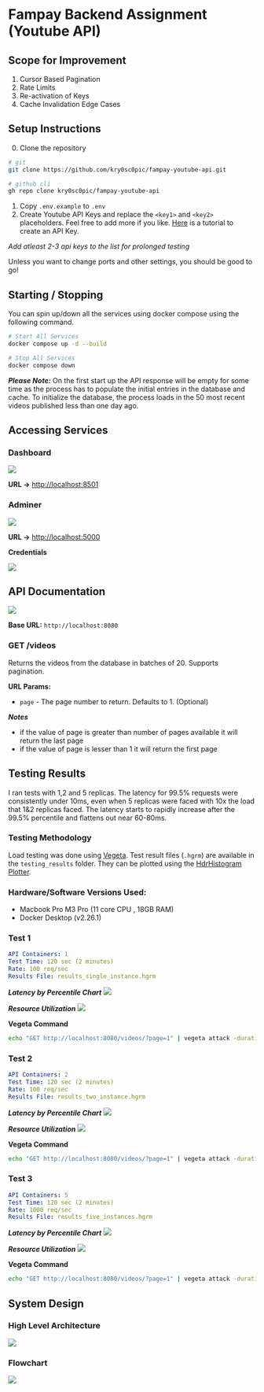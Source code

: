 # Fampay Backend Assignment (Youtube API)

## Scope for Improvement
1. Cursor Based Pagination
2. Rate Limits
3. Re-activation of Keys
4. Cache Invalidation Edge Cases

## Setup Instructions
0. Clone the repository
```bash
# git
git clone https://github.com/kry0sc0pic/fampay-youtube-api.git

# github cli
gh repo clone kry0sc0pic/fampay-youtube-api
```
1. Copy `.env.example` to `.env`
2. Create Youtube API Keys and replace the `<key1>` and `<key2>` placeholders. Feel free to add more if you like. [Here](https://scribehow.com/shared/Get_API_key_for_Fampay_Assignment__yJsvVKDUT4SFxx3DJ4Yh9Q) is a tutorial to create an API Key.

_Add atleast 2-3 api keys to the list for prolonged testing_

Unless you want to change ports and other settings, you should be good to go!



## Starting / Stopping
You can spin up/down all the services using docker compose using the following command.

```bash
# Start All Services
docker compose up -d --build

# Stop All Services
docker compose down
```
***Please Note:*** On the first start up the API response will be empty for some time as the process has to populate the initial entries in the database and cache. To initialize the database, the process loads in the 50 most recent videos published less than one day ago.

## Accessing Services
### Dashboard
<img src="docs/streamlit.png">

**URL ->** [http://localhost:8501](http://localhost:8501)

### Adminer
<img src="docs/adminer.png">

**URL ->** [http://localhost:5000](http://localhost:5000)

**Credentials**

<img src="docs/adminer_credentials.png">

## API Documentation
<img src="docs/api.png">

**Base URL:** `http://localhost:8080`

### GET /videos
Returns the videos from the database in batches of 20. Supports pagination.

**URL Params:**
- `page` - The page number to return. Defaults to 1. (Optional)

***Notes***
- if the value of page is greater than number of pages available it will return the last page
- if the value of page is lesser than 1 it will return the first page

## Testing Results
I ran tests with 1,2 and 5 replicas. The latency for 99.5% requests were consistently under 10ms, even when 5 replicas were faced with 10x the load that 1&2 replicas faced. The latency starts to rapidly increase after the 99.5% percentile and flattens out near 60-80ms.

### Testing Methodology

Load testing was done using [Vegeta](https://github.com/tsenart/vegeta). Test result files (`.hgrm`) are available in the `testing_results` folder. They can be plotted using the [HdrHistogram Plotter](https://hdrhistogram.github.io/HdrHistogram/plotFiles.html).

### Hardware/Software Versions Used:
- Macbook Pro M3 Pro (11 core CPU , 18GB RAM)
- Docker Desktop (v2.26.1)

### Test 1
```YAML
API Containers: 1
Test Time: 120 sec (2 minutes)
Rate: 100 req/sec
Results File: results_single_instance.hgrm 
```
***Latency by Percentile Chart***
<img src="testing_results/histogram_single_instance.png">

***Resource Utilization***
<img src="testing_results/resources_single_instance.png">

**Vegeta Command**
```bash
echo "GET http://localhost:8080/videos/?page=1" | vegeta attack -duration=120s -rate 100 | tee results.bin | vegeta report -type=hdrplot >> results_single_instance.hgrm
```

### Test 2
```YAML
API Containers: 2
Test Time: 120 sec (2 minutes)
Rate: 100 req/sec
Results File: results_two_instance.hgrm
```
***Latency by Percentile Chart***
<img src="testing_results/histogram_two_instances.png">

***Resource Utilization***
<img src="testing_results/resources_two_instances.png">

**Vegeta Command**
```bash
echo "GET http://localhost:8080/videos/?page=1" | vegeta attack -duration=120s -rate 100 | tee results.bin | vegeta report -type=hdrplot >> results_two_instances.hgrm
```

### Test 3
```YAML
API Containers: 5
Test Time: 120 sec (2 minutes)
Rate: 1000 req/sec
Results File: results_five_instances.hgrm
```
***Latency by Percentile Chart***
<img src="testing_results/histogram_two_instances.png">

***Resource Utilization***
<img src="testing_results/resources_two_instances.png">

**Vegeta Command**
```bash
echo "GET http://localhost:8080/videos/?page=1" | vegeta attack -duration=120s -rate 1000 | tee results.bin | vegeta report -type=hdrplot >> results_five_instances.hgrm
```

## System Design
### High Level Architecture
<img src="docs/architecture.png">

### Flowchart
<img src="docs/logic_flowchart.png">
